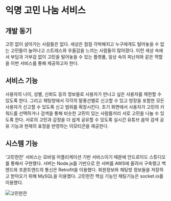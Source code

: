 # 익명 고민 나눔 서비스

## 개발 동기

고민 없이 살아가는 사람들은 없다. 세상은 점점 각박해지고 누구에게도 털어놓을 수 없는 고민들이 늘어나고 스트레스와 우울감을 느끼는 사람들이 많아졌다. 이런 세상 속에서 부담과 거부감 없이 고민을 털어놓을 수 있는 플랫폼, 일상 속의 피난처와 같은 역할을 이번 서비스를 통해 제공하고자 한다.

## 서비스 기능

사용자의 나이, 성별, 신뢰도 등의 정보들로 사용자가 만나고 싶은 사용자를 제한할 수 있도록 한다. 그리고 채팅방에서 각각의 말풍선별로 신고할 수 있고 방장을 포함한 모든 사용자가 신고할 수 있도록 신고 범위를 확장시킨다. 초기 화면에서 사용자가 고민의 키워드를 선택하거나 검색을 통해 비슷한 고민이 있는 사람들끼리 서로 고민을 나눌 수 있도록 한다. 서로의 고민과 감정을 더 쉽게 공유할 수 있도록 실시간 유튜브 음악 검색 공유 기능과 현재의 표정을 반영하는 이모티콘을 제공한다.

## 시스템 기능

 ‘고민한잔’ 서비스는 모바일 어플리케이션 기반 서비스이기 때문에 안드로이드 스튜디오를 통해서 구현했다. 서버는 Node.js를 기반으로 한 서버를 AWS에 올려서 구축했고 백엔드와 프론트엔드의 통신은 Retrofit을 이용했다. 회원정보와 채팅방 정보들을 저장하고 받아오기 위해 MySQL을 이용했다. 고민한잔 핵심 기능인 채팅기능은 socket.io를 이용했다.

![고민한잔](https://user-images.githubusercontent.com/62544004/93574299-36bd1b00-f9d3-11ea-8477-498c529b7adf.png)
